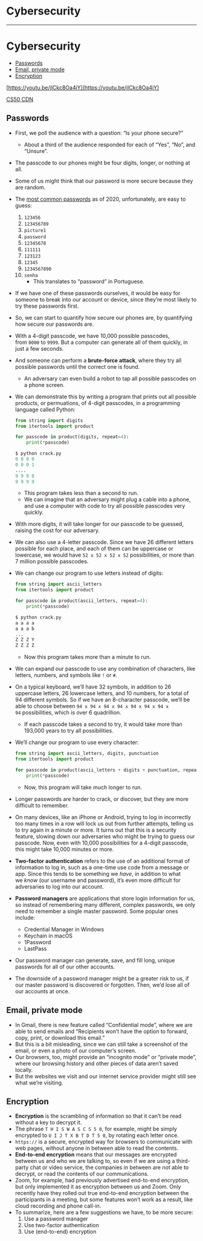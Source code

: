 # Cybersecurity

---

# **Cybersecurity**

- [Passwords](Cybersecurity%200af4c8f8693f4ad7b93894f5d0f1d319.md)
- [Email, private mode](Cybersecurity%200af4c8f8693f4ad7b93894f5d0f1d319.md)
- [Encryption](Cybersecurity%200af4c8f8693f4ad7b93894f5d0f1d319.md)

[https://youtu.be/jlCkc8Oa4iY](https://youtu.be/jlCkc8Oa4iY)

[CS50 CDN](https://cdn.cs50.net/2021/fall/lectures/cybersecurity/)

## **Passwords**

- First, we poll the audience with a question: “Is your phone secure?”
    - About a third of the audience responded for each of “Yes”, “No”, and “Unsure”.
- The passcode to our phones might be four digits, longer, or nothing at all.
- Some of us might think that our password is more secure because they are random.
- The [most common passwords](https://nordpass.com/most-common-passwords-list/) as of 2020, unfortunately, are easy to guess:
    1. `123456`
    2. `123456789`
    3. `picture1`
    4. `password`
    5. `12345678`
    6. `111111`
    7. `123123`
    8. `12345`
    9. `1234567890`
    10. `senha`
        - This translates to “password” in Portuguese.
- If we have one of these passwords ourselves, it would be easy for someone to break into our account or device, since they’re most likely to try these passwords first.
- So, we can start to quantify how secure our phones are, by quantifying how secure our passwords are.
- With a 4-digit passcode, we have 10,000 possible passcodes, from `0000` to `9999`. But a computer can generate all of them quickly, in just a few seconds.
- And someone can perform a **brute-force attack**, where they try all possible passwords until the correct one is found.
    - An adversary can even build a robot to tap all possible passcodes on a phone screen.
- We can demonstrate this by writing a program that prints out all possible products, or permuations, of 4-digit passcodes, in a programming language called Python:
    
    ```python
    from string import digits
    from itertools import product
    
    for passcode in product(digits, repeat=4):
        print(*passcode)
    ```
    
    ```python
    $ python crack.py
    0 0 0 0
    0 0 0 1
    ....
    9 9 9 8
    9 9 9 9
    ```
    
    - This program takes less than a second to run.
    - We can imagine that an adversary might plug a cable into a phone, and use a computer with code to try all possible passcodes very quickly.
- With more digits, it will take longer for our passcode to be guessed, raising the cost for our adversary.
- We can also use a 4-letter passcode. Since we have 26 different letters possible for each place, and each of them can be uppercase or lowercase, we would have `52 x 52 x 52 x 52` possibilities, or more than 7 million possible passcodes.
- We can change our program to use letters instead of digits:
    
    ```python
    from string import ascii_letters
    from itertools import product
    
    for passcode in product(ascii_letters, repeat=4):
        print(*passcode)
    ```
    
    ```python
    $ python crack.py
    a a a a
    a a a b
    ...
    Z Z Z Y
    Z Z Z Z
    ```
    
    - Now this program takes more than a minute to run.
- We can expand our passcode to use any combination of characters, like letters, numbers, and symbols like `!` or `#`.
- On a typical keyboard, we’ll have 32 symbols, in addition to 26 uppercase letters, 26 lowercase letters, and 10 numbers, for a total of 94 different symbols. So if we have an 8-character passcode, we’ll be able to choose between `94 x 94 x 94 x 94 x 94 x 94 x 94 x 94` possibilities, which is over 6 quadrillion.
    - If each passcode takes a second to try, it would take more than 193,000 years to try all possibilities.
- We’ll change our program to use every character:
    
    ```python
    from string import ascii_letters, digits, punctuation
    from itertools import product
    
    for passcode in product(ascii_letters + digits + punctuation, repeat=8):
        print(*passcode)
    ```
    
    - Now, this program will take much longer to run.
- Longer passwords are harder to crack, or discover, but they are more difficult to remember.
- On many devices, like an iPhone or Android, trying to log in incorrectly too many times in a row will lock us out from further attempts, telling us to try again in a minute or more. It turns out that this is a security feature, slowing down our adversaries who might be trying to guess our passcode. Now, even with 10,000 possibilities for a 4-digit passcode, this might take 10,000 minutes or more.
- **Two-factor authentication** refers to the use of an additional format of information to log in, such as a one-time use code from a message or app. Since this tends to be something we *have*, in addition to what we *know* (our username and password), it’s even more difficult for adversaries to log into our account.
- **Password managers** are applications that store login information for us, so instead of remembering many different, complex passwords, we only need to remember a single master password. Some popular ones include:
    - Credential Manager in Windows
    - Keychain in macOS
    - 1Password
    - LastPass
- Our password manager can generate, save, and fill long, unique passwords for all of our other accounts.
- The downside of a password manager might be a greater risk to us, if our master password is discovered or forgotten. Then, we’d lose all of our accounts at once.

## **Email, private mode**

- In Gmail, there is new feature called “Confidential mode”, where we are able to send emails and “Recipients won’t have the option to forward, copy, print, or download this email.”
- But this is a bit misleading, since we can still take a screenshot of the email, or even a photo of our computer’s screen.
- Our browsers, too, might provide an “incognito mode” or “private mode”, where our browsing history and other pieces of data aren’t saved locally.
- But the websites we visit and our internet service provider might still see what we’re visiting.

## **Encryption**

- **Encryption** is the scrambling of information so that it can’t be read without a key to decrypt it.
- The phrase `T H I S W A S C S 5 0`, for example, might be simply encrypted to `U I J T X B T D T 5 0`, by rotating each letter once.
- `https://` is a secure, encrypted way for browsers to communicate with web pages, without anyone in between able to read the contents.
- **End-to-end encryption** means that our messages are encrypted between us and who we are talking to, so even if we are using a third-party chat or video service, the companies in between are not able to decrypt, or read the contents of our communications.
- Zoom, for example, had previously advertised end-to-end encryption, but only implemented it as encryption between us and Zoom. Only recently have they rolled out true end-to-end encryption between the participants in a meeting, but some features won’t work as a result, like cloud recording and phone call-in.
- To summarize, here are a few suggestions we have, to be more secure:
    1. Use a password manager
    2. Use two-factor authentication
    3. Use (end-to-end) encryption